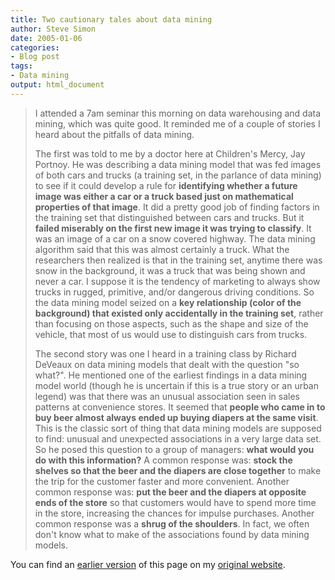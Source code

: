 ```yaml
---
title: Two cautionary tales about data mining
author: Steve Simon
date: 2005-01-06
categories:
- Blog post
tags:
- Data mining
output: html_document
---
```

> I attended a 7am seminar this morning on data warehousing and data
> mining, which was quite good. It reminded me of a couple of stories I
> heard about the pitfalls of data mining.
>
> The first was told to me by a doctor here at Children's Mercy, Jay
> Portnoy. He was describing a data mining model that was fed images of
> both cars and trucks (a training set, in the parlance of data mining)
> to see if it could develop a rule for **identifying whether a future
> image was either a car or a truck based just on mathematical
> properties of that image**. It did a pretty good job of finding
> factors in the training set that distinguished between cars and
> trucks. But it **failed miserably on the first new image it was trying
> to classify**. It was an image of a car on a snow covered highway. The
> data mining algorithm said that this was almost certainly a truck.
> What the researchers then realized is that in the training set,
> anytime there was snow in the background, it was a truck that was
> being shown and never a car. I suppose it is the tendency of marketing
> to always show trucks in rugged, primitive, and/or dangerous driving
> conditions. So the data mining model seized on a **key relationship
> (color of the background) that existed only accidentally in the
> training set**, rather than focusing on those aspects, such as the
> shape and size of the vehicle, that most of us would use to
> distinguish cars from trucks.
>
> The second story was one I heard in a training class by Richard
> DeVeaux on data mining models that dealt with the question "so
> what?". He mentioned one of the earliest findings in a data mining
> model world (though he is uncertain if this is a true story or an
> urban legend) was that there was an unusual association seen in sales
> patterns at convenience stores. It seemed that **people who came in to
> buy beer almost always ended up buying diapers at the same visit**.
> This is the classic sort of thing that data mining models are supposed
> to find: unusual and unexpected associations in a very large data set.
> So he posed this question to a group of managers: **what would you do
> with this information?** A common response was: **stock the shelves so
> that the beer and the diapers are close together** to make the trip
> for the customer faster and more convenient. Another common response
> was: **put the beer and the diapers at opposite ends of the store** so
> that customers would have to spend more time in the store, increasing
> the chances for impulse purchases. Another common response was a
> **shrug of the shoulders**. In fact, we often don't know what to make
> of the associations found by data mining models.

You can find an [earlier version][sim1] of this page on my [original website][sim2].


[sim1]: http://www.pmean.com/05/DataMining.html
[sim2]: http://www.pmean.com/original_site.html
